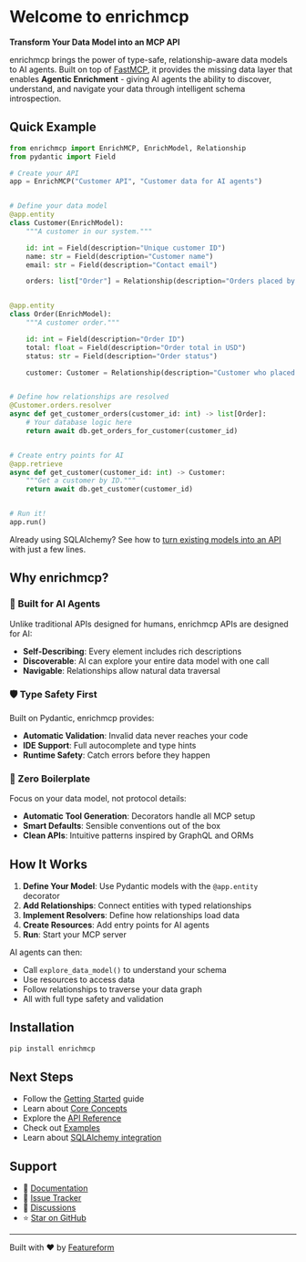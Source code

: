 # Welcome to enrichmcp

**Transform Your Data Model into an MCP API**

enrichmcp brings the power of type-safe, relationship-aware data models to AI agents. Built on top of [FastMCP](https://github.com/jlowin/fastmcp), it provides the missing data layer that enables **Agentic Enrichment** - giving AI agents the ability to discover, understand, and navigate your data through intelligent schema introspection.

## Quick Example

```python
from enrichmcp import EnrichMCP, EnrichModel, Relationship
from pydantic import Field

# Create your API
app = EnrichMCP("Customer API", "Customer data for AI agents")


# Define your data model
@app.entity
class Customer(EnrichModel):
    """A customer in our system."""

    id: int = Field(description="Unique customer ID")
    name: str = Field(description="Customer name")
    email: str = Field(description="Contact email")

    orders: list["Order"] = Relationship(description="Orders placed by this customer")


@app.entity
class Order(EnrichModel):
    """A customer order."""

    id: int = Field(description="Order ID")
    total: float = Field(description="Order total in USD")
    status: str = Field(description="Order status")

    customer: Customer = Relationship(description="Customer who placed this order")


# Define how relationships are resolved
@Customer.orders.resolver
async def get_customer_orders(customer_id: int) -> list[Order]:
    # Your database logic here
    return await db.get_orders_for_customer(customer_id)


# Create entry points for AI
@app.retrieve
async def get_customer(customer_id: int) -> Customer:
    """Get a customer by ID."""
    return await db.get_customer(customer_id)


# Run it!
app.run()
```

Already using SQLAlchemy? See how to
[turn existing models into an API](sqlalchemy.md) with just a few lines.

## Why enrichmcp?

### 🤖 Built for AI Agents

Unlike traditional APIs designed for humans, enrichmcp APIs are designed for AI:

- **Self-Describing**: Every element includes rich descriptions
- **Discoverable**: AI can explore your entire data model with one call
- **Navigable**: Relationships allow natural data traversal

### 🛡️ Type Safety First

Built on Pydantic, enrichmcp provides:

- **Automatic Validation**: Invalid data never reaches your code
- **IDE Support**: Full autocomplete and type hints
- **Runtime Safety**: Catch errors before they happen

### 🚀 Zero Boilerplate

Focus on your data model, not protocol details:

- **Automatic Tool Generation**: Decorators handle all MCP setup
- **Smart Defaults**: Sensible conventions out of the box
- **Clean APIs**: Intuitive patterns inspired by GraphQL and ORMs

## How It Works

1. **Define Your Model**: Use Pydantic models with the `@app.entity` decorator
2. **Add Relationships**: Connect entities with typed relationships
3. **Implement Resolvers**: Define how relationships load data
4. **Create Resources**: Add entry points for AI agents
5. **Run**: Start your MCP server

AI agents can then:
- Call `explore_data_model()` to understand your schema
- Use resources to access data
- Follow relationships to traverse your data graph
- All with full type safety and validation

## Installation

```bash
pip install enrichmcp
```

## Next Steps

- Follow the [Getting Started](getting-started.md) guide
- Learn about [Core Concepts](concepts.md)
- Explore the [API Reference](api.md)
- Check out [Examples](https://github.com/featureform/enrichmcp/tree/main/examples)
- Learn about [SQLAlchemy integration](sqlalchemy.md)

## Support

- 📖 [Documentation](https://featureform.com/enrichmcp)
- 🐛 [Issue Tracker](https://github.com/featureform/enrichmcp/issues)
- 💬 [Discussions](https://github.com/featureform/enrichmcp/discussions)
- ⭐ [Star on GitHub](https://github.com/featureform/enrichmcp)

---

Built with ❤️ by [Featureform](https://featureform.com)
